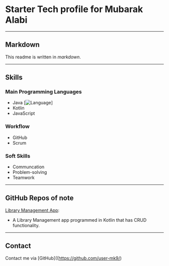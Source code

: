 # Starter Tech profile for Mubarak Alabi

---

## Markdown

This readme is written in *markdown*.

---

## Skills

### Main Programming Languages

- Java [![Language](https://img.shields.io/badge/Java-ED8B00?style=for-the-badge&logo=java&logoColor=white)]
- Kotlin
- JavaScript

### Workflow

- GitHub 
- Scrum

### Soft Skills

- Communcation
- Problem-solving
- Teamwork

---

## GitHub Repos of note

[Library Management App](https://github.com/user-mk9/1library-app):
- A Library Management app programmed in Kotlin that has CRUD functionality.

---

## Contact

Contact me via [GitHub]((https://github.com/user-mk9/)
